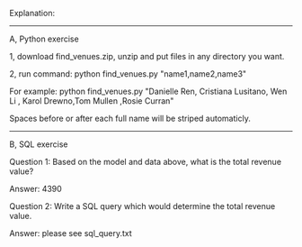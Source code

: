 
Explanation:

--------------------------------------------------------------------

A, Python exercise

1, download find_venues.zip, unzip and put files in any directory you want.

2, run command: python find_venues.py "name1,name2,name3"

   For example: python find_venues.py "Danielle Ren, Cristiana Lusitano, Wen Li , Karol Drewno,Tom Mullen ,Rosie Curran"
   
   Spaces before or after each full name will be striped automaticly.
   
--------------------------------------------------------------------

B, SQL exercise

Question 1: Based on the model and data above, what is the total revenue value?

Answer: 4390

Question 2: Write a SQL query which would determine the total revenue value.

Answer: please see sql_query.txt 

